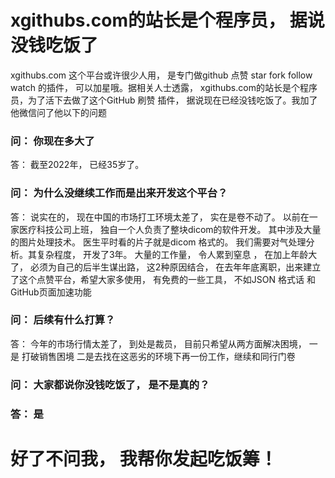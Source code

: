 # xgithubs.com的站长是个程序员， 据说没钱吃饭了

xgithubs.com 这个平台或许很少人用， 是专门做github 点赞 star fork follow watch 的插件， 可以加星哦。据相关人士透露， xgithubs.com的站长是个程序员，为了活下去做了这个GitHub 刷赞 插件， 据说现在已经没钱吃饭了。我加了他微信问了他以下的问题

### 问： 你现在多大了 

答： 截至2022年， 已经35岁了。 

### 问： 为什么没继续工作而是出来开发这个平台？

答： 说实在的， 现在中国的市场打工环境太差了， 实在是卷不动了。 以前在一家医疗科技公司上班， 独自一个人负责了整块dicom的软件开发。 其中涉及大量的图片处理技术。 医生平时看的片子就是dicom 格式的。 我们需要对气处理分析。其复杂程度， 开发了3年。 大量的工作量， 令人累到窒息 ， 在加上年龄大了， 必须为自己的后半生谋出路， 这2种原因结合， 在去年年底离职，出来建立了这个点赞平台，希望大家多使用， 有免费的一些工具， 不如JSON 格式话 和 GitHub页面加速功能


### 问： 后续有什么打算？

答： 今年的市场行情太差了， 到处是裁员， 目前只希望从两方面解决困境， 一是 打破销售困境 二是去找在这恶劣的环境下再一份工作，继续和同行门卷



### 问： 大家都说你没钱吃饭了， 是不是真的？
### 答：  是

#  好了不问我， 我帮你发起吃饭筹！

